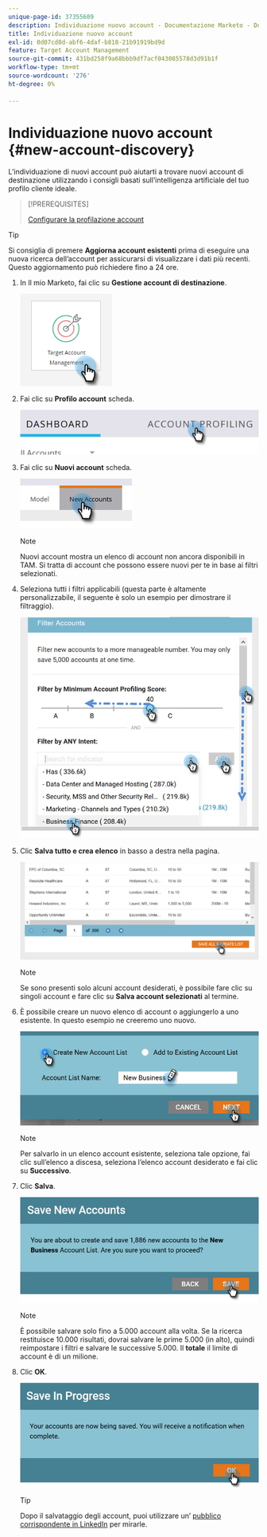 ```yaml
---
unique-page-id: 37355609
description: Individuazione nuovo account - Documentazione Marketo - Documentazione del prodotto
title: Individuazione nuovo account
exl-id: 0d07cd0d-abf6-4daf-b818-21b91919bd9d
feature: Target Account Management
source-git-commit: 431bd258f9a68bbb9df7acf043085578d3d91b1f
workflow-type: tm+mt
source-wordcount: '276'
ht-degree: 0%

---
```


# Individuazione nuovo account {#new-account-discovery}

L’individuazione di nuovi account può aiutarti a trovare nuovi account di destinazione utilizzando i consigli basati sull’intelligenza artificiale del tuo profilo cliente ideale.

>[!PREREQUISITES]
>
>[Configurare la profilazione account](/help/marketo/product-docs/target-account-management/account-profiling/setting-up-account-profiling.md)

>[!TIP]
>
>Si consiglia di premere **Aggiorna account esistenti** prima di eseguire una nuova ricerca dell’account per assicurarsi di visualizzare i dati più recenti. Questo aggiornamento può richiedere fino a 24 ore.

1. In Il mio Marketo, fai clic su **Gestione account di destinazione**.

   ![](assets/new-account-discovery-1.png)

1. Fai clic su **Profilo account** scheda.

   ![](assets/two-2.png)

1. Fai clic su **Nuovi account** scheda.

   ![](assets/three-1.png)

   >[!NOTE]
   >
   >Nuovi account mostra un elenco di account non ancora disponibili in TAM. Si tratta di account che possono essere nuovi per te in base ai filtri selezionati.

1. Seleziona tutti i filtri applicabili (questa parte è altamente personalizzabile, il seguente è solo un esempio per dimostrare il filtraggio).

   ![](assets/four-1.png)

1. Clic **Salva tutto e crea elenco** in basso a destra nella pagina.

   ![](assets/five-1.png)

   >[!NOTE]
   >
   >Se sono presenti solo alcuni account desiderati, è possibile fare clic su singoli account e fare clic su **Salva account selezionati** al termine.

1. È possibile creare un nuovo elenco di account o aggiungerlo a uno esistente. In questo esempio ne creeremo uno nuovo.

   ![](assets/six-1.png)

   >[!NOTE]
   >
   >Per salvarlo in un elenco account esistente, seleziona tale opzione, fai clic sull’elenco a discesa, seleziona l’elenco account desiderato e fai clic su **Successivo**.

1. Clic **Salva**.

   ![](assets/seven-1.png)

   >[!NOTE]
   >
   >È possibile salvare solo fino a 5.000 account alla volta. Se la ricerca restituisce 10.000 risultati, dovrai salvare le prime 5.000 (in alto), quindi reimpostare i filtri e salvare le successive 5.000. Il **totale** il limite di account è di un milione.

1. Clic **OK**.

   ![](assets/eight.png)

   >[!TIP]
   >
   >Dopo il salvataggio degli account, puoi utilizzare un’ [pubblico corrispondente in LinkedIn](/help/marketo/product-docs/target-account-management/target/create-an-account-matched-audience-on-linkedin.md) per mirarle.
